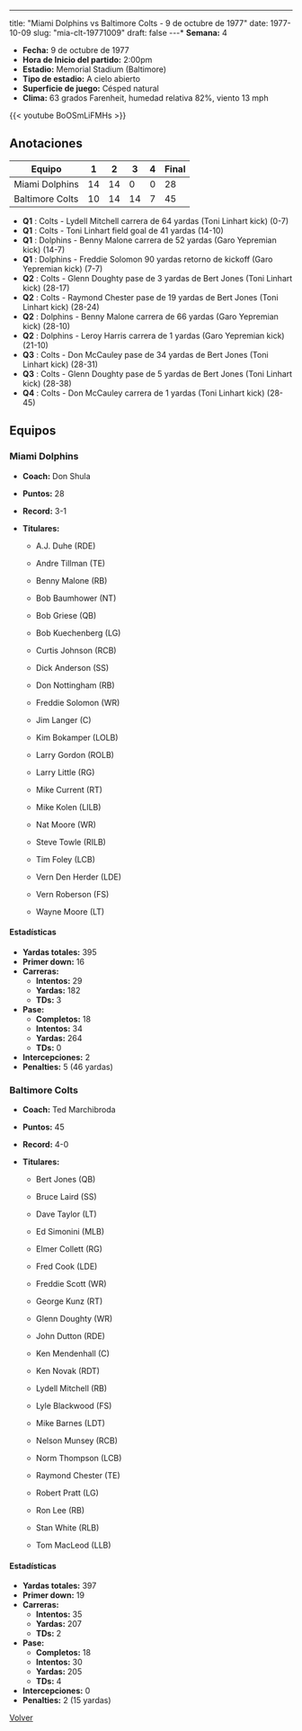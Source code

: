 ---
title: "Miami Dolphins vs Baltimore Colts - 9 de octubre de 1977"
date: 1977-10-09
slug: "mia-clt-19771009"
draft: false
---* **Semana:** 4
* **Fecha:** 9 de octubre de 1977
* **Hora de Inicio del partido:** 2:00pm
* **Estadio:** Memorial Stadium (Baltimore)
* **Tipo de estadio:** A cielo abierto
* **Superficie de juego:** Césped natural
* **Clima:** 63 grados Farenheit, humedad relativa 82%, viento 13 mph

{{< youtube BoOSmLiFMHs >}}


## Anotaciones
| Equipo | 1 | 2 | 3 | 4 | Final |
|--------|---|---|---|---|-------|
| Miami Dolphins  | 14 | 14 | 0 | 0  | 28 |
| Baltimore Colts  | 10 | 14 | 14 | 7  | 45 |
* **Q1** : Colts - Lydell Mitchell carrera de 64 yardas (Toni Linhart kick) (0-7)
* **Q1** : Colts - Toni Linhart field goal de 41 yardas (14-10)
* **Q1** : Dolphins - Benny Malone carrera de 52 yardas (Garo Yepremian kick) (14-7)
* **Q1** : Dolphins - Freddie Solomon 90 yardas retorno de kickoff (Garo Yepremian kick) (7-7)
* **Q2** : Colts - Glenn Doughty pase de 3 yardas de Bert Jones (Toni Linhart kick) (28-17)
* **Q2** : Colts - Raymond Chester pase de 19 yardas de Bert Jones (Toni Linhart kick) (28-24)
* **Q2** : Dolphins - Benny Malone carrera de 66 yardas (Garo Yepremian kick) (28-10)
* **Q2** : Dolphins - Leroy Harris carrera de 1 yardas (Garo Yepremian kick) (21-10)
* **Q3** : Colts - Don McCauley pase de 34 yardas de Bert Jones (Toni Linhart kick) (28-31)
* **Q3** : Colts - Glenn Doughty pase de 5 yardas de Bert Jones (Toni Linhart kick) (28-38)
* **Q4** : Colts - Don McCauley carrera de 1 yardas (Toni Linhart kick) (28-45)


## Equipos


### Miami Dolphins
* **Coach:** Don Shula
* **Puntos:** 28
* **Record:** 3-1
* **Titulares:** 

  * A.J. Duhe (RDE) 

  * Andre Tillman (TE) 

  * Benny Malone (RB) 

  * Bob Baumhower (NT) 

  * Bob Griese (QB) 

  * Bob Kuechenberg (LG) 

  * Curtis Johnson (RCB) 

  * Dick Anderson (SS) 

  * Don Nottingham (RB) 

  * Freddie Solomon (WR) 

  * Jim Langer (C) 

  * Kim Bokamper (LOLB) 

  * Larry Gordon (ROLB) 

  * Larry Little (RG) 

  * Mike Current (RT) 

  * Mike Kolen (LILB) 

  * Nat Moore (WR) 

  * Steve Towle (RILB) 

  * Tim Foley (LCB) 

  * Vern Den Herder (LDE) 

  * Vern Roberson (FS) 

  * Wayne Moore (LT) 

#### Estadísticas
* **Yardas totales:** 395
* **Primer down:** 16
* **Carreras:**
  * **Intentos:** 29
  * **Yardas:** 182
  * **TDs:** 3
* **Pase:**
  * **Completos:** 18
  * **Intentos:** 34
  * **Yardas:** 264
  * **TDs:** 0
* **Intercepciones:** 2
* **Penalties:** 5 (46 yardas)

### Baltimore Colts
* **Coach:** Ted Marchibroda
* **Puntos:** 45
* **Record:** 4-0
* **Titulares:** 

  * Bert Jones (QB) 

  * Bruce Laird (SS) 

  * Dave Taylor (LT) 

  * Ed Simonini (MLB) 

  * Elmer Collett (RG) 

  * Fred Cook (LDE) 

  * Freddie Scott (WR) 

  * George Kunz (RT) 

  * Glenn Doughty (WR) 

  * John Dutton (RDE) 

  * Ken Mendenhall (C) 

  * Ken Novak (RDT) 

  * Lydell Mitchell (RB) 

  * Lyle Blackwood (FS) 

  * Mike Barnes (LDT) 

  * Nelson Munsey (RCB) 

  * Norm Thompson (LCB) 

  * Raymond Chester (TE) 

  * Robert Pratt (LG) 

  * Ron Lee (RB) 

  * Stan White (RLB) 

  * Tom MacLeod (LLB) 

#### Estadísticas
* **Yardas totales:** 397
* **Primer down:** 19
* **Carreras:**
  * **Intentos:** 35
  * **Yardas:** 207
  * **TDs:** 2
* **Pase:**
  * **Completos:** 18
  * **Intentos:** 30
  * **Yardas:** 205
  * **TDs:** 4
* **Intercepciones:** 0
* **Penalties:** 2 (15 yardas)


[Volver](/historia/1977)
